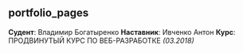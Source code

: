 ## portfolio_pages
**Судент**: Владимир Богатыренко
**Наставник**: Ивченко Антон
**Курс**: ПРОДВИНУТЫЙ КУРС ПО ВЕБ-РАЗРАБОТКЕ *(03.2018)*

